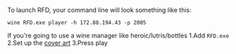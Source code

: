 To launch RFD, your command line will look something like this:

```
wine RFD.exe player -h 172.88.194.43 -p 2005
```

If you're going to use a wine manager like heroic/lutris/bottles
1.Add `RFD.exe`
2.Set up the [cover art](https://github.com/Windows81/Roblox-Freedom-Distribution/blob/main/Cover.png?raw=true)
3.Press play
